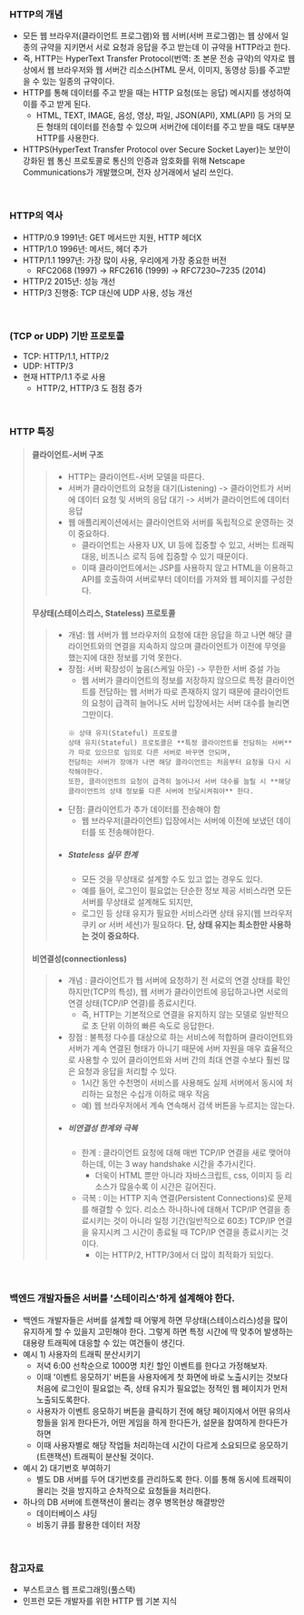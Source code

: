 ### HTTP의 개념
+ 모든 웹 브라우저(클라이언트 프로그램)와 웹 서버(서버 프로그램)는 웹 상에서 일종의 규약을 지키면서 서로 요청과 응답을 주고 받는데 이 규약을 HTTP라고 한다.
+ 즉, HTTP는 HyperText Transfer Protocol(번역: 초 본문 전송 규약)의 약자로 웹 상에서 웹 브라우저와 웹 서버간 리소스(HTML 문서, 이미지, 동영상 등)를 주고받을 수 있는 일종의 규약이다.
+ HTTP를 통해 데이터를 주고 받을 때는 HTTP 요청(또는 응답) 메시지를 생성하여 이를 주고 받게 된다.
  + HTML, TEXT, IMAGE, 음성, 영상, 파일, JSON(API), XML(API) 등 거의 모든 형태의 데이터를 전송할 수 있으며 서버간에 데이터를 주고 받을 때도 대부분 HTTP를 사용한다.
+ HTTPS(HyperText Transfer Protocol over Secure Socket Layer)는 보안이 강화된 웹 통신 프로토콜로 통신의 인증과 암호화를 위해 Netscape Communications가 개발했으며, 전자 상거래에서 널리 쓰인다.

<br/>

### HTTP의 역사
+ HTTP/0.9 1991년: GET 메서드만 지원, HTTP 헤더X
+ HTTP/1.0 1996년: 메서드, 헤더 추가
+ HTTP/1.1 1997년: 가장 많이 사용, 우리에게 가장 중요한 버전
  + RFC2068 (1997) -> RFC2616 (1999) -> RFC7230~7235 (2014)
+ HTTP/2 2015년: 성능 개선
+ HTTP/3 진행중: TCP 대신에 UDP 사용, 성능 개선

<br/>

### (TCP or UDP) 기반 프로토콜
+ TCP: HTTP/1.1, HTTP/2
+ UDP: HTTP/3
+ 현재 HTTP/1.1 주로 사용
  + HTTP/2, HTTP/3 도 점점 증가

<br/>

### HTTP 특징
> 
> #### 클라이언트-서버 구조
> > + HTTP는 클라이언트-서버 모델을 따른다.
> > + 서버가 클라이언트의 요청을 대기(Listening) -> 클라이언트가 서버에 데이터 요청 및 서버의 응답 대기 -> 서버가 클라이언트에 데이터 응답
> > + 웹 애플리케이션에서는 클라이언트와 서버를 독립적으로 운영하는 것이 중요하다.
> >   + 클라이언트는 사용자 UX, UI 등에 집중할 수 있고, 서버는 트래픽 대응, 비즈니스 로직 등에 집중할 수 있기 때문이다.
> >   + 이때 클라이언트에서는 JSP를 사용하지 않고 HTML을 이용하고 API를 호출하여 서버로부터 데이터를 가져와 웹 페이지를 구성한다.
> 
> #### 무상태(스테이스리스, Stateless) 프로토콜
> > + 개념: 웹 서버가 웹 브라우저의 요청에 대한 응답을 하고 나면 해당 클라이언트와의 연결을 지속하지 않으며 클라이언트가 이전에 무엇을 했는지에 대한 정보를 기억 못한다.
> > + 장점: 서버 확장성이 높음(스케일 아웃) -> 무한한 서버 증설 가능
> >   + 웹 서버가 클라이언트의 정보를 저장하지 않으므로 특정 클라이언트를 전담하는 웹 서버가 따로 존재하지 않기 때문에 클라이언트의 요청이 급격히 늘어나도 서버 입장에서는 서버 대수를 늘리면 그만이다.
> >   ```
> >   ※ 상태 유지(Stateful) 프로토콜
> >   상태 유지(Stateful) 프로토콜은 **특정 클라이언트를 전담하는 서버**가 따로 있으므로 임의로 다른 서버로 바꾸면 안되며,
> >   전담하는 서버가 장애가 나면 해당 클라이언트는 처음부터 요청을 다시 시작해야한다.
> >   또한, 클라이언트의 요청이 급격히 늘어나서 서버 대수를 늘릴 시 **해당 클라이언트의 상태 정보를 다른 서버에 전달시켜줘야** 한다. 
> >   ```
> > + 단점: 클라이언트가 추가 데이터를 전송해야 함
> >   + 웹 브라우저(클라이언트) 입장에서는 서버에 이전에 보냈던 데이터를 또 전송해야한다.
> > + ##### Stateless 실무 한계
> >   + 모든 것을 무상태로 설계할 수도 있고 없는 경우도 있다.
> >   + 예를 들어, 로그인이 필요없는 단순한 정보 제공 서비스라면 모든 서버를 무상태로 설계해도 되지만,
> >   + 로그인 등 상태 유지가 필요한 서비스라면 상태 유지(웹 브라우저 쿠키 or 서버 세션)가 필요하다. **단, 상태 유지는 최소한만 사용하는 것이 중요하다.**
> 
> #### 비연결성(connectionless)
> > + 개념 : 클라이언트가 웹 서버에 요청하기 전 서로의 연결 상태를 확인하지만(TCP의 특성), 웹 서버가 클라이언트에 응답하고나면 서로의 연결 상태(TCP/IP 연결)를 종료시킨다.
> >   + 즉, HTTP는 기본적으로 연결을 유지하지 않는 모델로 일반적으로 초 단위 이하의 빠른 속도로 응답한다.
> > + 장점 : 불특정 다수를 대상으로 하는 서비스에 적합하며 클라이언트와 서버가 계속 연결된 형태가 아니기 때문에 서버 자원을 매우 효율적으로 사용할 수 있어 클라이언트와 서버 간의 최대 연결 수보다 훨씬 많은 요청과 응답을 처리할 수 있다.
> >   + 1시간 동안 수천명이 서비스를 사용해도 실제 서버에서 동시에 처리하는 요청은 수십개 이하로 매우 작음
> >   + 예) 웹 브라우저에서 계속 연속해서 검색 버튼을 누르지는 않는다.
> > + ##### 비연결성 한계와 극복
> >   + 한계 : 클라이언트 요청에 대해 매번 TCP/IP 연결을 새로 맺어야 하는데, 이는 3 way handshake 시간을 추가시킨다.
> >     + 더욱이 HTML 뿐만 아니라 자바스크립트, css, 이미지 등 리소스가 많을수록 이 시간은 길어진다.
> >   + 극복 : 이는 HTTP 지속 연결(Persistent Connections)로 문제를 해결할 수 있다. 리소스 하나하나에 대해서 TCP/IP 연결을 종료시키는 것이 아니라 일정 기간(일반적으로 60초) TCP/IP 연결을 유지시켜 그 시간이 종료될 때 TCP/IP 연결을 종료시키는 것이다.
> >     + 이는 HTTP/2, HTTP/3에서 더 많이 최적화가 되있다.

<br/>

### 백엔드 개발자들은 서버를 '스테이리스'하게 설계해야 한다.
+ 백엔드 개발자들은 서버를 설계할 때 어떻게 하면 무상태(스테이스리스)성을 많이 유지하게 할 수 있을지 고민해야 한다. 그렇게 하면 특정 시간에 딱 맞추어 발생하는 대용량 트래픽에 대응할 수 있는 여건들이 생긴다.
+ 예시 1) 사용자의 트래픽 분산시키기
  + 저녁 6:00 선착순으로 1000명 치킨 할인 이벤트를 한다고 가정해보자.
  + 이때 '이벤트 응모하기' 버튼을 사용자에게 첫 화면에 바로 노출시키는 것보다 처음에 로그인이 필요없는 즉, 상태 유지가 필요없는 정적인 웹 페이지가 먼저 노출되도록한다.
  + 사용자가 이벤트 응모하기 버튼을 클릭하기 전에 해당 페이지에서 어떤 유의사항들을 읽게 한다든가, 어떤 게임을 하게 한다든가, 설문을 참여하게 한다든가 하면
  + 이때 사용자별로 해당 작업들 처리하는데 시간이 다르게 소요되므로 응모하기(트랜잭션) 트래픽이 분산될 것이다.
+ 예시 2) 대기번호 부여하기
  + 별도 DB 서버를 두어 대기번호를 관리하도록 한다. 이를 통해 동시에 트래픽이 몰리는 것을 방지하고 순차적으로 요청들을 처리한다.
+ 하나의 DB 서버에 트랜잭션이 몰리는 경우 병목현상 해결방안
  + 데이터베이스 샤딩
  + 비동기 큐를 활용한 데이터 저장

<br/>

### 참고자료
+ 부스트코스 웹 프로그래밍(풀스택)
+ 인프런 모든 개발자를 위한 HTTP 웹 기본 지식
